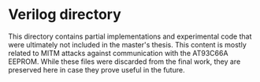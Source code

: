 # Verilog directory

This directory contains partial implementations and experimental code that were ultimately not included in the master's thesis. This content is mostly related to MITM attacks against communication with the AT93C66A EEPROM. While these files were discarded from the final work, they are preserved here in case they prove useful in the future.